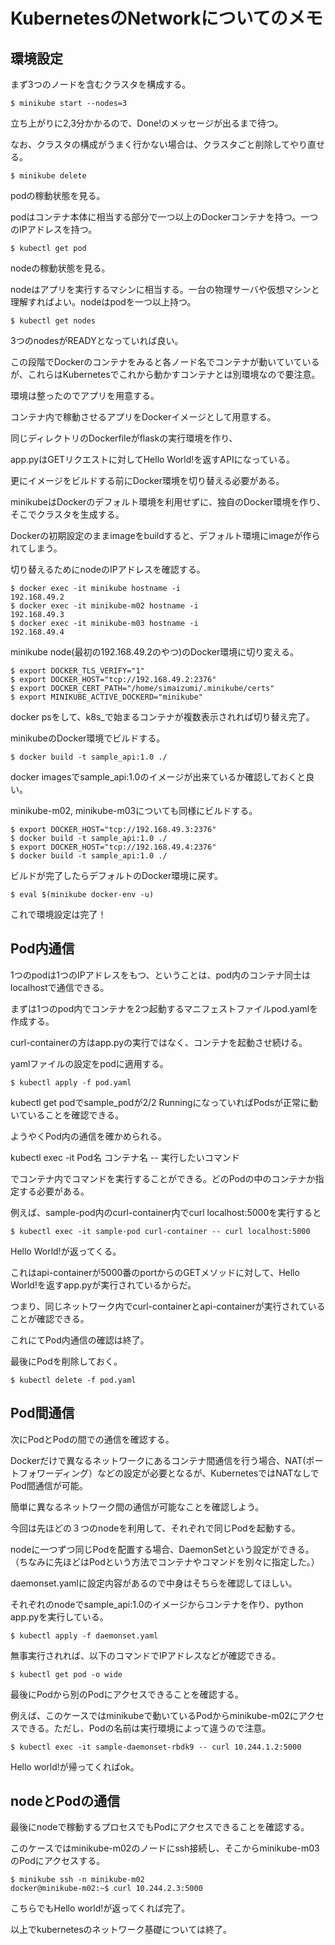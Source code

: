# KubernetesのNetworkについてのメモ

## 環境設定

まず3つのノードを含むクラスタを構成する。

```
$ minikube start --nodes=3
```

立ち上がりに2,3分かかるので、Done!のメッセージが出るまで待つ。

なお、クラスタの構成がうまく行かない場合は、クラスタごと削除してやり直せる。

```
$ minikube delete
```

podの稼動状態を見る。

podはコンテナ本体に相当する部分で一つ以上のDockerコンテナを持つ。一つのIPアドレスを持つ。

```
$ kubectl get pod
```

nodeの稼動状態を見る。

nodeはアプリを実行するマシンに相当する。一台の物理サーバや仮想マシンと理解すればよい。nodeはpodを一つ以上持つ。

```
$ kubectl get nodes
```

3つのnodesがREADYとなっていれば良い。

この段階でDockerのコンテナをみると各ノード名でコンテナが動いていているが、これらはKubernetesでこれから動かすコンテナとは別環境なので要注意。

環境は整ったのでアプリを用意する。

コンテナ内で稼動させるアプリをDockerイメージとして用意する。

同じディレクトリのDockerfileがflaskの実行環境を作り、

app.pyはGETリクエストに対してHello World!を返すAPIになっている。

更にイメージをビルドする前にDocker環境を切り替える必要がある。

minikubeはDockerのデフォルト環境を利用せずに、独自のDocker環境を作り、そこでクラスタを生成する。

Dockerの初期設定のままimageをbuildすると、デフォルト環境にimageが作られてしまう。

切り替えるためにnodeのIPアドレスを確認する。

```
$ docker exec -it minikube hostname -i
192.168.49.2
$ docker exec -it minikube-m02 hostname -i
192.168.49.3
$ docker exec -it minikube-m03 hostname -i
192.168.49.4
```

minikube node(最初の192.168.49.2のやつ)のDocker環境に切り変える。

```
$ export DOCKER_TLS_VERIFY="1"
$ export DOCKER_HOST="tcp://192.168.49.2:2376"
$ export DOCKER_CERT_PATH="/home/simaizumi/.minikube/certs"
$ export MINIKUBE_ACTIVE_DOCKERD="minikube"
```

docker psをして、k8s_で始まるコンテナが複数表示されれば切り替え完了。

minikubeのDocker環境でビルドする。

```
$ docker build -t sample_api:1.0 ./
```

docker imagesでsample_api:1.0のイメージが出来ているか確認しておくと良い。

minikube-m02, minikube-m03についても同様にビルドする。
```
$ export DOCKER_HOST="tcp://192.168.49.3:2376"
$ docker build -t sample_api:1.0 ./
$ export DOCKER_HOST="tcp://192.168.49.4:2376"
$ docker build -t sample_api:1.0 ./
```

ビルドが完了したらデフォルトのDocker環境に戻す。

```
$ eval $(minikube docker-env -u)
```

これで環境設定は完了！

## Pod内通信
1つのpodは1つのIPアドレスをもつ、ということは、pod内のコンテナ同士はlocalhostで通信できる。

まずは1つのpod内でコンテナを2つ起動するマニフェストファイルpod.yamlを作成する。

curl-containerの方はapp.pyの実行ではなく、コンテナを起動させ続ける。

yamlファイルの設定をpodに適用する。

```
$ kubectl apply -f pod.yaml
```

kubectl get podでsample_podが2/2 RunningになっていればPodsが正常に動いていることを確認できる。

ようやくPod内の通信を確かめられる。

kubectl exec -it Pod名 コンテナ名 -- 実行したいコマンド

でコンテナ内でコマンドを実行することができる。どのPodの中のコンテナか指定する必要がある。

例えば、sample-pod内のcurl-container内でcurl localhost:5000を実行すると

```
$ kubectl exec -it sample-pod curl-container -- curl localhost:5000
```

Hello World!が返ってくる。

これはapi-containerが5000番のportからのGETメソッドに対して、Hello World!を返すapp.pyが実行されているからだ。

つまり、同じネットワーク内でcurl-containerとapi-containerが実行されていることが確認できる。

これにてPod内通信の確認は終了。

最後にPodを削除しておく。

```
$ kubectl delete -f pod.yaml
```

## Pod間通信
次にPodとPodの間での通信を確認する。

Dockerだけで異なるネットワークにあるコンテナ間通信を行う場合、NAT(ポートフォワーディング）などの設定が必要となるが、KubernetesではNATなしでPod間通信が可能。

簡単に異なるネットワーク間の通信が可能なことを確認しよう。

今回は先ほどの３つのnodeを利用して、それぞれで同じPodを起動する。

nodeに一つずつ同じPodを配置する場合、DaemonSetという設定ができる。（ちなみに先ほどはPodという方法でコンテナやコマンドを別々に指定した。）

daemonset.yamlに設定内容があるので中身はそちらを確認してほしい。

それぞれのnodeでsample_api:1.0のイメージからコンテナを作り、python app.pyを実行している。

```
$ kubectl apply -f daemonset.yaml
```

無事実行されれば、以下のコマンドでIPアドレスなどが確認できる。

```
$ kubectl get pod -o wide
```

最後にPodから別のPodにアクセスできることを確認する。

例えば、このケースではminikubeで動いているPodからminikube-m02にアクセスできる。ただし、Podの名前は実行環境によって違うので注意。

```
$ kubectl exec -it sample-daemonset-rbdk9 -- curl 10.244.1.2:5000
```

Hello world!が帰ってくればok。

## nodeとPodの通信
最後にnodeで稼動するプロセスでもPodにアクセスできることを確認する。

このケースではminikube-m02のノードにssh接続し、そこからminikube-m03のPodにアクセスする。

```
$ minikube ssh -n minikube-m02
docker@minikube-m02:~$ curl 10.244.2.3:5000
```

こちらでもHello world!が返ってくれば完了。

以上でkubernetesのネットワーク基礎については終了。